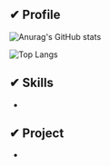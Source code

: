 ## ✔ Profile





<div>

![Anurag's GitHub stats](https://github-readme-stats.vercel.app/api?username=serenecarp&show_icons=true&theme=dark)

  
![Top Langs](https://github-readme-stats.vercel.app/api/top-langs/?username=serenecarp&layout=&theme=style)
  
</div>



## ✔ Skills

* 



## ✔ Project

* 

